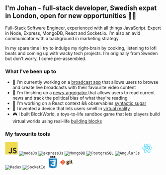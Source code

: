 ## I'm Johan - full-stack developer, Swedish expat in London, open for new opportunities 👨‍💻

Full-Stack Software Engineer, experienced with all things JavaScript. Expert in Node, Express, MongoDB, React and Socket.io. I’m also an avid communicator with a background in marketing strategy.

In my spare time I try to indulge my right-brain by cooking, listening to lofi beats and coming up with wacky tech projects. I’m originally from Sweden but don’t worry, I come pre-assembled.


### What I've been up to

- 🔴 I’m currently working on a [broadcast app](https://drivel.tv) that allows users to browse and create live broadcasts with their favourite video content
- 📰 I'm finishing up a [news-aggrigator ](https://fairpointnews.com) that allows users to read current news and track the political bias of what they're reading
- 🥕 I'm working on a React context && observables [syntactic sugar](https://www.npmjs.com/package/carrot-js)
- 👃 I invented a device that lets users smell in [virtual reality](https://johanfriedner.com/scentience.html)
- 🎮 I built BlockWorld, a toys-to-life sandbox game that lets players build virtual worlds using real-life [building blocks](https://johanfriedner.com/blockworld.html)

### My favourite tools

<code><img height="40" alt="Javascript" src="https://raw.githubusercontent.com/github/explore/80688e429a7d4ef2fca1e82350fe8e3517d3494d/topics/javascript/javascript.png"></code>
<code><img height="40" alt="nodeJs" src="https://destatic.blob.core.windows.net/images/nodejs-logo.png"></code>
<code><img height="40" alt="expressJs" src="https://encrypted-tbn0.gstatic.com/images?q=tbn:ANd9GcSKmtAv2G_LoVvYzVphgkaW6W1yj3z0tR7igw&usqp=CAU"></code>
<code><img height="40" alt="MongoDB" src="https://banner2.cleanpng.com/20180702/bgt/kisspng-mongodb-database-nosql-postgresql-mongo-5b39f9e3445fa6.5652746415305261792801.jpg"></code>
<code><img height="40" alt="PostgreSQL" src="https://upload.wikimedia.org/wikipedia/commons/thumb/2/29/Postgresql_elephant.svg/1200px-Postgresql_elephant.svg.png"></code>
<code><img height="40" alt="AngularJs" src="https://angular.io/assets/images/logos/angular/angular.png"></code>
<code><img height="40" alt="React" src="https://raw.githubusercontent.com/github/explore/80688e429a7d4ef2fca1e82350fe8e3517d3494d/topics/react/react.png"></code>
<code><img height="40" alt="Redux" src="https://seeklogo.com/images/R/redux-logo-9CA6836C12-seeklogo.com.png"></code>
<code><img height="40" alt="SocketIo" src="https://upload.wikimedia.org/wikipedia/commons/9/96/Socket-io.svg"></code>
<code><img height="40" alt="CSS" src="https://raw.githubusercontent.com/github/explore/80688e429a7d4ef2fca1e82350fe8e3517d3494d/topics/css/css.png"></code>
<code><img height="40" alt="Git" src="https://raw.githubusercontent.com/github/explore/80688e429a7d4ef2fca1e82350fe8e3517d3494d/topics/git/git.png"></code>

